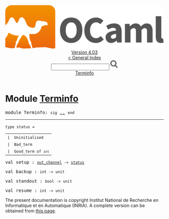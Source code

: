 <!-- ((! set title API !)) ((! set documentation !)) ((! set api !)) ((! set nobreadcrumb !)) -->
<div class="api"><header><nav class="toc brand"><a class="brand" href="https://ocaml.org/"><img src="colour-logo-gray.svg" class="svg" alt="OCaml"></a></nav><nav class="toc"><div class="toc_version"><a href="/docs" id="version-select">Version 4.03</a></div><a href="index.html">&lt; General Index</a><div class="api_search"><input type="text" name="apisearch" id="api_search" oninput="mySearch(false);" onkeypress="this.oninput();" onclick="this.oninput();" onpaste="this.oninput();">
<img src="search_icon.svg" alt="Search" class="svg" onclick="mySearch(false)"></div>
<div id="search_results"></div><div class="toc_title"><a href="#top">Terminfo</a></div><ul></ul></nav></header>

<h1>Module <a href="type_Terminfo.html">Terminfo</a></h1>

<pre><span class="keyword">module</span> Terminfo: <code class="code"><span class="keyword">sig</span></code> <a href="Terminfo.html">..</a> <code class="code"><span class="keyword">end</span></code></pre><hr width="100%">

<pre><code><span id="TYPEstatus"><span class="keyword">type</span> <code class="type"></code>status</span> = </code></pre><table class="typetable">
<tbody><tr>
<td align="left" valign="top">
<code><span class="keyword">|</span></code></td>
<td align="left" valign="top">
<code><span id="TYPEELTstatus.Uninitialised"><span class="constructor">Uninitialised</span></span></code></td>

</tr>
<tr>
<td align="left" valign="top">
<code><span class="keyword">|</span></code></td>
<td align="left" valign="top">
<code><span id="TYPEELTstatus.Bad_term"><span class="constructor">Bad_term</span></span></code></td>

</tr>
<tr>
<td align="left" valign="top">
<code><span class="keyword">|</span></code></td>
<td align="left" valign="top">
<code><span id="TYPEELTstatus.Good_term"><span class="constructor">Good_term</span></span> <span class="keyword">of</span> <code class="type">int</code></code></td>

</tr></tbody></table>



<pre><span id="VALsetup"><span class="keyword">val</span> setup</span> : <code class="type"><a href="Pervasives.html#TYPEout_channel">out_channel</a> -&gt; <a href="Terminfo.html#TYPEstatus">status</a></code></pre>
<pre><span id="VALbackup"><span class="keyword">val</span> backup</span> : <code class="type">int -&gt; unit</code></pre>
<pre><span id="VALstandout"><span class="keyword">val</span> standout</span> : <code class="type">bool -&gt; unit</code></pre>
<pre><span id="VALresume"><span class="keyword">val</span> resume</span> : <code class="type">int -&gt; unit</code></pre><div class="copyright">The present documentation is copyright Institut National de Recherche en Informatique et en Automatique (INRIA). A complete version can be obtained from <a href="http://caml.inria.fr/pub/docs/manual-ocaml/">this page</a>.</div></div>